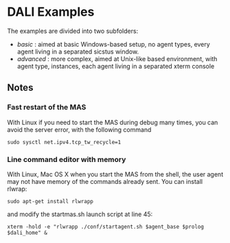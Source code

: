 DALI Examples
=============


The examples are divided into two subfolders:
* _basic_ : aimed at basic Windows-based setup, no agent types, every agent living in a separated sicstus window.
* _advanced_ : more complex, aimed at Unix-like based environment, with agent type, instances, each agent living in a separated xterm console

## Notes

### Fast restart of the MAS
With Linux if you need to start the MAS during debug many times, you can avoid the server error, with the following command

    sudo sysctl net.ipv4.tcp_tw_recycle=1
    
### Line command editor with memory
With Linux, Mac OS X when you start the MAS from the shell, the user agent may not have memory of the commands already sent. You can install rlwrap:

    sudo apt-get install rlwrapp

and modify the startmas.sh launch script at line 45:

    xterm -hold -e "rlwrapp ./conf/startagent.sh $agent_base $prolog $dali_home" &

